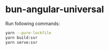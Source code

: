 # bun-angular-universal

Run following commands:

```sh
yarn --pure-lockfile
yarn build:ssr
yarn serve:ssr
```
